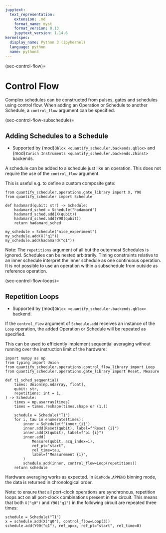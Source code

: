 ```yaml
---
jupytext:
  text_representation:
    extension: .md
    format_name: myst
    format_version: 0.13
    jupytext_version: 1.14.6
kernelspec:
  display_name: Python 3 (ipykernel)
  language: python
  name: python3
---
```


(sec-control-flow)=
# Control Flow

Complex schedules can be constructed from pulses, gates and schedules using control flow. When adding an Operation or Schedule to another Schedule, a `control_flow` argument can be specified.

(sec-control-flow-subschedule)=
## Adding Schedules to a Schedule

- Supported by {mod}`Qblox <quantify_scheduler.backends.qblox>` and
  {mod}`Zurich Instruments <quantify_scheduler.backends.zhinst>` backends.

A schedule can be added to a schedule just like an operation. This does not require the use of the `control_flow` argument. 

This is useful e.g. to define a custom composite gate:
```{code-cell} ipython3
from quantify_scheduler.operations.gate_library import X, Y90
from quantify_scheduler import Schedule

def hadamard(qubit: str) -> Schedule:
    hadamard_sched = Schedule("hadamard")
    hadamard_sched.add(X(qubit))
    hadamard_sched.add(Y90(qubit))
    return hadamard_sched

my_schedule = Schedule("nice_experiment")
my_schedule.add(X("q1"))
my_schedule.add(hadamard("q1"))
```

Note: The `repetitions` argument of all but the outermost Schedules is ignored. Schedules can be nested arbitrarily. Timing constraints relative to an inner schedule interpret the inner schedule as one continuous operation. It is not possible to use an operation within a subschedule from outside as reference operation.

(sec-control-flow-loops)=
## Repetition Loops

- Supported by {mod}`Qblox <quantify_scheduler.backends.qblox>` backend.

If the `control_flow` argument of `Schedule.add` receives an instance of the `Loop` operation, the added Operation or Schedule will be repeated as specified.

This can be used to efficiently implement sequential averaging without running over the instruction limit of the hardware:
```{code-cell} ipython3
import numpy as np
from typing import Union
from quantify_scheduler.operations.control_flow_library import Loop
from quantify_scheduler.operations.gate_library import Reset, Measure

def t1_sched_sequential(
    times: Union[np.ndarray, float],
    qubit: str,
    repetitions: int = 1,
) -> Schedule:
    times = np.asarray(times)
    times = times.reshape(times.shape or (1,))

    schedule = Schedule("T1")
    for i, tau in enumerate(times):
        inner = Schedule(f"inner_{i}")
        inner.add(Reset(qubit), label=f"Reset {i}")
        inner.add(X(qubit), label=f"pi {i}")
        inner.add(
            Measure(qubit, acq_index=i),
            ref_pt="start",
            rel_time=tau,
            label=f"Measurement {i}",
        )
        schedule.add(inner, control_flow=Loop(repetitions))
    return schedule
```
Hardware averaging works as expected. In `BinMode.APPEND` binning mode, the data is returned in chronological order.

Note: to ensure that all port-clock operations are synchronous, repetition loops act on all port-clock combinations present in the circuit. This means that both `X("q0")` and `Y90("q1")` in the following circuit are repeated three times:
```{code-cell} ipython3
schedule = Schedule("T1")
x = schedule.add(X("q0"), control_flow=Loop(3))
schedule.add(Y90("q1"), ref_op=x, ref_pt="start", rel_time=0)
```